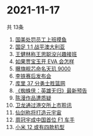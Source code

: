 # 2021-11-17
  共 13条

  <!-- BEGIN -->
  <!-- 最后更新时间:Wed Nov 17 2021 06:13:24 GMT+0000 (Coordinated Universal Time) -->
  1. [国美处罚员工上班摸鱼](https://www.zhihu.com/search?q=国美)
1. [国足 1:1 战平澳大利亚](https://www.zhihu.com/search?q=中国男足)
1. [王健林称王思聪没兴趣接班](https://www.zhihu.com/search?q=王健林)
1. [如果贾宝玉开 EVA 会怎样](https://www.zhihu.com/search?q=贾宝玉)
1. [曝旗舰芯命名天玑 9000](https://www.zhihu.com/search?q=天玑9000)
1. [李铁赛后发布会](https://www.zhihu.com/search?q=李铁)
1. [库里 37 分勇士胜篮网](https://www.zhihu.com/search?q=勇士)
1. [《蜘蛛侠：英雄无归》最新预告](https://www.zhihu.com/search?q=蜘蛛侠)
1. [陈漫作品遭质疑](https://www.zhihu.com/search?q=陈漫)
1. [卫龙通过港交所上市聆讯](https://www.zhihu.com/search?q=卫龙)
1. [仙剑称将打造元宇宙](https://www.zhihu.com/search?q=仙剑奇侠传)
1. [周冠宇成中国首位 F1 车手](https://www.zhihu.com/search?q=周冠宇)
1. [小米 12 或有四款机型](https://www.zhihu.com/search?q=小米12)
  <!-- END -->
  